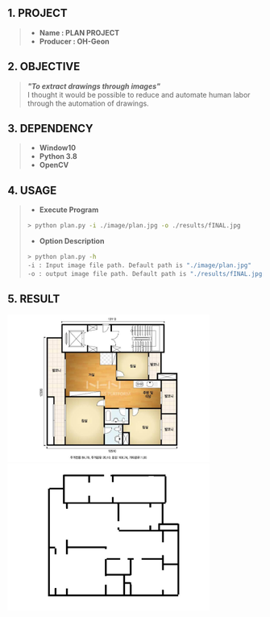 ## 1. PROJECT
>* **Name : PLAN PROJECT**     
>* **Producer : OH-Geon** 

## 2. OBJECTIVE
> ***"To extract drawings through images"***    
> I thought it would be possible to reduce and automate human labor through the automation of drawings.

## 3. DEPENDENCY
>* **Window10**      
>* **Python 3.8**    
>* **OpenCV**    

## 4. USAGE          
>- **Execute Program**  
>  ```Bash
>  > python plan.py -i ./image/plan.jpg -o ./results/fINAL.jpg
>  ```
>- **Option Description**  
>  ```Bash
>  > python plan.py -h
>  -i : Input image file path. Default path is "./image/plan.jpg"
>  -o : output image file path. Default path is "./results/fINAL.jpg"
>  ```

## 5. RESULT
<img src = "https://github.com/geon-oh/PLAN-project/blob/master/image/plan.jpg?raw=true" width = "400"> <img src = "https://github.com/geon-oh/PLAN-project/blob/master/results/FINAL.jpg" width = "400">

